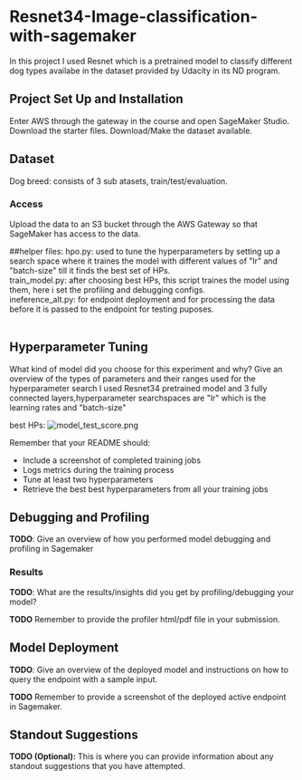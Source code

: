# Resnet34-Image-classification-with-sagemaker
In this project I used Resnet which is a pretrained model to classify different dog types availabe in the dataset provided by Udacity in its ND program.

## Project Set Up and Installation
Enter AWS through the gateway in the course and open SageMaker Studio. 
Download the starter files.
Download/Make the dataset available. 

## Dataset
Dog breed: consists of 3 sub atasets, train/test/evaluation.

### Access
Upload the data to an S3 bucket through the AWS Gateway so that SageMaker has access to the data. 

##helper files:
hpo.py: used to tune the hyperparameters by setting up a search space where it traines the model with different values of "lr" and "batch-size" till it finds the best set of HPs.<br>
train_model.py: after choosing best HPs, this script traines the model using them, here i set the profiling and debugging configs. <br>
ineference_alt.py: for endpoint deployment and for processing the data before it is passed to the endpoint for testing puposes. <br><br>

## Hyperparameter Tuning
What kind of model did you choose for this experiment and why? Give an overview of the types of parameters and their ranges used for the hyperparameter search
I used Resnet34 pretrained model and 3 fully connected layers,hyperparameter searchspaces are "lr" which is the learning rates and "batch-size"<br>

best HPs:
![model_test_score.png](fig2.png)

Remember that your README should:
- Include a screenshot of completed training jobs
- Logs metrics during the training process
- Tune at least two hyperparameters
- Retrieve the best best hyperparameters from all your training jobs

## Debugging and Profiling
**TODO**: Give an overview of how you performed model debugging and profiling in Sagemaker

### Results
**TODO**: What are the results/insights did you get by profiling/debugging your model?

**TODO** Remember to provide the profiler html/pdf file in your submission.


## Model Deployment
**TODO**: Give an overview of the deployed model and instructions on how to query the endpoint with a sample input.

**TODO** Remember to provide a screenshot of the deployed active endpoint in Sagemaker.

## Standout Suggestions
**TODO (Optional):** This is where you can provide information about any standout suggestions that you have attempted.

